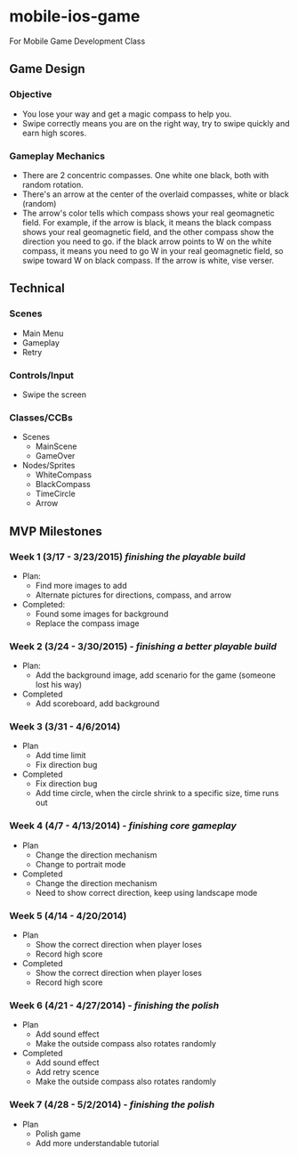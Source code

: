 # mobile-ios-game
For Mobile Game Development Class

## Game Design
### Objective
* You lose your way and get a magic compass to help you.
* Swipe correctly means you are on the right way, try to swipe quickly and earn high scores.

### Gameplay Mechanics
* There are 2 concentric compasses. One white one black, both with random rotation.
* There's an arrow at the center of the overlaid compasses, white or black (random)
* The arrow's color tells which compass shows your real geomagnetic field. For example, if the arrow is black, it means the black compass shows your  real geomagnetic field, and the other compass show the direction you need to go. if the black arrow points to W on the white compass, it means you need to go W in your real geomagnetic field, so  swipe toward W on black compass. If the arrow is white, vise verser. 

## Technical
### Scenes
* Main Menu
* Gameplay
* Retry

### Controls/Input
* Swipe the screen

### Classes/CCBs
* Scenes
  * MainScene
  * GameOver
* Nodes/Sprites
  * WhiteCompass
  * BlackCompass
  * TimeCircle
  * Arrow

## MVP Milestones
### Week 1 (3/17 - 3/23/2015) _finishing the playable build_
* Plan:
    * Find more images to add
    * Alternate pictures for directions, compass, and arrow
* Completed:
    * Found some images for background 
    * Replace the compass image

### Week 2 (3/24 - 3/30/2015) - _finishing a better playable build_
* Plan:
    * Add the background image, add scenario for the game (someone lost his way)
* Completed
    * Add scoreboard, add background

### Week 3 (3/31 - 4/6/2014)
* Plan
    * Add time limit
    * Fix direction bug
* Completed
    * Fix direction bug
    * Add time circle, when the circle shrink to a specific size, time runs out

### Week 4 (4/7 - 4/13/2014) - _finishing core gameplay_
* Plan
    * Change the direction mechanism
    * Change to portrait mode
* Completed
    * Change the direction mechanism
    * Need to show correct direction, keep using landscape mode

### Week 5 (4/14 - 4/20/2014)
* Plan
    * Show the correct direction when player loses
    * Record high score
* Completed
    * Show the correct direction when player loses
    * Record high score

### Week 6 (4/21 - 4/27/2014) - _finishing the polish_
* Plan
    * Add sound effect 
    * Make the outside compass also rotates randomly
* Completed
    * Add sound effect
    * Add retry scence
    * Make the outside compass also rotates randomly

### Week 7 (4/28 - 5/2/2014) - _finishing the polish_
* Plan
    * Polish game
    * Add more understandable tutorial
